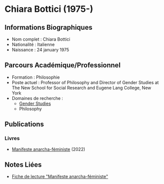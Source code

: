 # Chiara Bottici (1975-)

## Informations Biographiques
- Nom complet : Chiara Bottici
- Nationalité : Italienne
- Naissance : 24 january 1975

## Parcours Académique/Professionnel
- Formation : Philosophie
- Poste actuel : Professor of Philosophy and Director of Gender Studies at The New School for Social Research and Eugene Lang College, New York
- Domaines de recherche : 
    - [Gender Studies](themes/gender_studies.md)
    - Philosophy
<!-- - Réalisations notables :  -->

## Publications
### Livres
- [Manifeste anarcha-féministe](../books/manifeste-anarcha-feministe.md) (2022)


<!-- ### Articles/Papers
- [Titre de l'article](link) (Année)
-  -->

<!-- ## Idées Principales/Contributions
- 
- 
-  -->

<!-- ## Citations Notables
> " " 

> " "  -->

## Notes Liées
- [Fiche de lecture "Manifeste anarcha-féministe"](../books/manifeste-anarcha-feministe.md)
